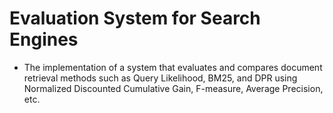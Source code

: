 # Evaluation System for Search Engines
- The implementation of a system that evaluates and compares document retrieval methods such as Query Likelihood, BM25, and DPR using Normalized Discounted Cumulative Gain, F-measure, Average Precision, etc.
